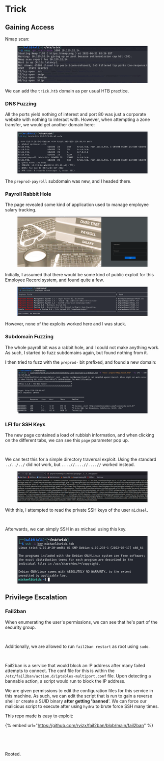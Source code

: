 # Trick

## Gaining Access

Nmap scan:

<figure><img src="../../../.gitbook/assets/image (88) (1) (3).png" alt=""><figcaption></figcaption></figure>

We can add the `trick.htb` domain as per usual HTB practice.

### DNS Fuzzing

All the ports yield nothing of interest and port 80 was just a corporate website with nothing to interact with. However, when attempting a zone transfer, we would get another domain here:

<figure><img src="../../../.gitbook/assets/image (92) (1) (2).png" alt=""><figcaption></figcaption></figure>

The `preprod-payroll` subdomain was new, and I headed there.

### Payroll Rabbit Hole

The page revealed some kind of application used to manage employee salary tracking.

<figure><img src="../../../.gitbook/assets/image (111) (2) (1).png" alt=""><figcaption></figcaption></figure>

Initially, I assumed that there would be some kind of public exploit for this Employee Record system, and found quite a few.

<figure><img src="../../../.gitbook/assets/image (107) (2) (1).png" alt=""><figcaption></figcaption></figure>

However, none of the exploits worked here and I was stuck.

### Subdomain Fuzzing

The whole payroll bit was a rabbit hole, and I could not make anything work. As such, I started to fuzz subdomains again, but found nothing from it.&#x20;

I then tried to fuzz with the `preprod-` bit prefixed, and found a new domain:

<figure><img src="../../../.gitbook/assets/image (91) (1) (3).png" alt=""><figcaption></figcaption></figure>

### LFI for SSH Keys

The new page contained a load of rubbish information, and when clicking on the different tabs, we can see this `page` parameter pop up.

<figure><img src="../../../.gitbook/assets/image (118) (2).png" alt=""><figcaption></figcaption></figure>

We can test this for a simple directory traversal exploit. Using the standard `../../../` did not work, but `....//....//....//` worked instead.

<figure><img src="../../../.gitbook/assets/image (95) (1) (3).png" alt=""><figcaption></figcaption></figure>

With this, I attempted to read the private SSH keys of the user `michael`.

<figure><img src="../../../.gitbook/assets/image (108) (2).png" alt=""><figcaption></figcaption></figure>

Afterwards, we can simply SSH in as michael using this key.

<figure><img src="../../../.gitbook/assets/image (89) (1) (3).png" alt=""><figcaption></figcaption></figure>

## Privilege Escalation

### Fail2ban

When enumerating the user's permissions, we can see that he's part of the security group.

<figure><img src="../../../.gitbook/assets/image (110) (2).png" alt=""><figcaption></figcaption></figure>

Additionally, we are allowed to run `fail2ban restart` as root using `sudo`.

<figure><img src="../../../.gitbook/assets/image (114) (2).png" alt=""><figcaption></figcaption></figure>

Fail2ban is a service that would block an IP address after many failed attempts to connect. The conf file for this is within the `/etc/fail2ban/action.d/iptables-multiport.conf` file. Upon detecting a bannable action, a script would run to block the IP address.

We are given permissions to edit the configuration files for this service in this machine. As such, we can edit the script that is run to gain a reverse shell or create a SUID binary **after getting 'banned**'. We can force our malicious script to execute after using `hydra` to brute force SSH many times.

This repo made is easy to exploit:

{% embed url="https://github.com/rvizx/fail2ban/blob/main/fail2ban" %}

<figure><img src="../../../.gitbook/assets/image (83) (3).png" alt=""><figcaption></figcaption></figure>

<figure><img src="../../../.gitbook/assets/image (116) (2).png" alt=""><figcaption></figcaption></figure>

Rooted.
